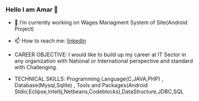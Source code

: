 ### Hello I am Amar 👋


- 🔭 I’m currently working on Wages Managment System of Site(Android Project)
 
- 📫 How to reach me:  [linkedin](https://www.linkedin.com/in/amar-kumar-das/)

- CAREER OBJECTIVE: I would like to build up my career at IT Sector in any organization with National or International perspective and standard with Challenging.
- TECHNICAL SKILLS: Programming Language(C,JAVA,PHP) , Database(Mysql,Sqlite) , Tools and Packages(Android Stdio,Eclipse,Intellij,Netbeans,Codeblocks),DataStructure,JDBC,SQL



 
 
